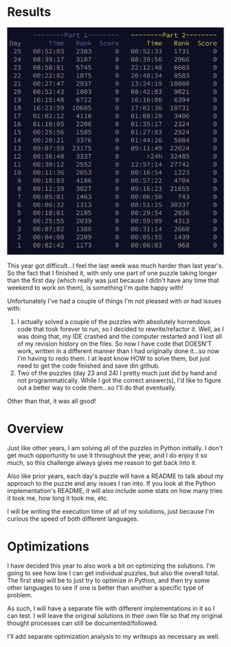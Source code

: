 # Results
![](results.png)

This year got difficult...I feel the last week was much harder than last year's. So the fact that I finished it, with
only one part of one puzzle taking longer than the first day (which really was just because I didn't have any time that weekend
to work on them), is something I'm quite happy with!

Unfortunately I've had a couple of things I'm not pleased with or had issues with:
1. I actually solved a couple of the puzzles with absolutely horrendous code that took forever to run, so I decided to
rewrite/refactor it. Well, as I was doing that, my IDE crashed and the computer restarted and I lost all of my revision history
on the files. So now I have code that DOESN'T work, written in a different manner than I had originally done it...so now I'm
having to redo them. I at least know HOW to solve them, but just need to get the code finished and save din github.
2. Two of the puzzles (day 23 and 24) I pretty much just did by hand and not programmatically. While I got the correct
answer(s), I'd like to figure out a better way to code them...so I'll do that eventually.

Other than that, it was all good!

# Overview
Just like other years, I am solving all of the puzzles in Python initially. I don't get much opportunity to use
it throughout the year, and I do enjoy it so much, so this challenge always gives me reason to get back into it.

Also like prior years, each day's puzzle will have a README to talk about my approach to the puzzle and any issues I ran into. If you look
at the Python implementation's README, it will also include some stats on how many tries it took me,
how long it took me, etc.

I will be writing the execution time of all of my solutions, just because I'm curious the speed
of both different languages.

# Optimizations
I have decided this year to also work a bit on optimizing the solutions. I'm going to see how low I can get individual
puzzles, but also the overall total. The first step will be to just try to optimize in Python, and then try some other
languages to see if one is better than another a specific type of problem.

As such, I will have a separate file with different implementations in it so I can test. I will leave the original
solutions in their own file so that my original thought processes can still be documented/followed.

I'll add separate optimization analysis to my writeups as necessary as well.
